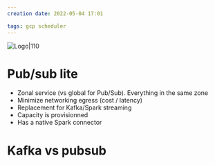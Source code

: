 ```yaml
---
creation date: 2022-05-04 17:01

tags: gcp scheduler
---
```


![Logo|110](https://external-content.duckduckgo.com/iu/?u=https%3A%2F%2Ficonape.com%2Fwp-content%2Fpng_logo_vector%2Fgoogle-cloud-pub-sub-logo.png&f=1&nofb=1)

# Pub/sub lite

- Zonal service (vs global for Pub/Sub). Everything in the same zone
- Minimize networking egress (cost / latency)
- Replacement for Kafka/Spark streaming
- Capacity is provisionned
- Has a native Spark connector

# Kafka vs pubsub
